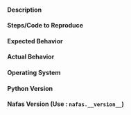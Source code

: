 #### Description

#### Steps/Code to Reproduce

#### Expected Behavior

#### Actual Behavior

#### Operating System

#### Python Version

#### Nafas Version (Use : `nafas.__version__`)
